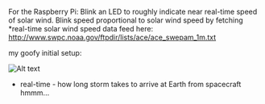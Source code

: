 For the Raspberry Pi: Blink an LED to roughly indicate near real-time speed of solar wind. Blink speed proportional to 
solar wind speed by fetching *real-time solar wind speed data feed here: http://www.swpc.noaa.gov/ftpdir/lists/ace/ace_swepam_1m.txt

my goofy initial setup:

![Alt text](http://distilleryimage2.s3.amazonaws.com/17fae6a420b811e28ac522000a9f141e_7.jpg)


* real-time - how long storm takes to arrive at Earth from spacecraft hmmm...
